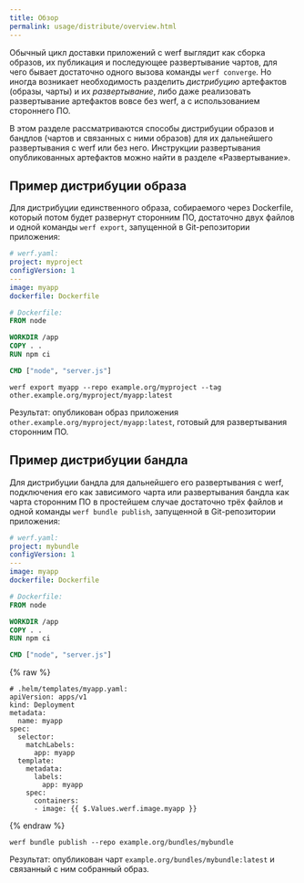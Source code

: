 ```yaml
---
title: Обзор
permalink: usage/distribute/overview.html
---
```


Обычный цикл доставки приложений с werf выглядит как сборка образов, их публикация и последующее развертывание чартов, для чего бывает достаточно одного вызова команды `werf converge`. Но иногда возникает необходимость разделить *дистрибуцию* артефактов (образы, чарты) и их *развертывание*, либо даже реализовать развертывание артефактов вовсе без werf, а с использованием стороннего ПО.

В этом разделе рассматриваются способы дистрибуции образов и бандлов (чартов и связанных с ними образов) для их дальнейшего развертывания с werf или без него. Инструкции развертывания опубликованных артефактов можно найти в разделе «Развертывание».

## Пример дистрибуции образа

Для дистрибуции единственного образа, собираемого через Dockerfile, который потом будет развернут сторонним ПО, достаточно двух файлов и одной команды `werf export`, запущенной в Git-репозитории приложения:

```yaml
# werf.yaml:
project: myproject
configVersion: 1
---
image: myapp
dockerfile: Dockerfile
```

```dockerfile
# Dockerfile:
FROM node

WORKDIR /app
COPY . .
RUN npm ci

CMD ["node", "server.js"]
```

```shell
werf export myapp --repo example.org/myproject --tag other.example.org/myproject/myapp:latest
```

Результат: опубликован образ приложения `other.example.org/myproject/myapp:latest`, готовый для развертывания сторонним ПО.

## Пример дистрибуции бандла

Для дистрибуции бандла для дальнейшего его развертывания с werf, подключения его как зависимого чарта или развертывания бандла как чарта сторонним ПО в простейшем случае достаточно трёх файлов и одной команды `werf bundle publish`, запущенной в Git-репозитории приложения:

```yaml
# werf.yaml:
project: mybundle
configVersion: 1
---
image: myapp
dockerfile: Dockerfile
```

```dockerfile
# Dockerfile:
FROM node

WORKDIR /app
COPY . .
RUN npm ci

CMD ["node", "server.js"]
```

{% raw %}

```
# .helm/templates/myapp.yaml:
apiVersion: apps/v1
kind: Deployment
metadata:
  name: myapp
spec:
  selector:
    matchLabels:
      app: myapp
  template:
    metadata:
      labels:
        app: myapp
    spec:
      containers:
      - image: {{ $.Values.werf.image.myapp }}
```

{% endraw %}

```shell
werf bundle publish --repo example.org/bundles/mybundle
```

Результат: опубликован чарт `example.org/bundles/mybundle:latest` и связанный с ним собранный образ.
